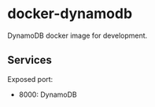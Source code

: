 # docker-dynamodb

DynamoDB docker image for development.

## Services

Exposed port:
* 8000: DynamoDB 

